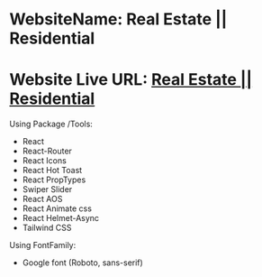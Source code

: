 # WebsiteName: Real Estate || Residential

# Website Live URL: [Real Estate || Residential]()

Using Package /Tools:

- React
- React-Router
- React Icons
- React Hot Toast
- React PropTypes
- Swiper Slider
- React AOS
- React Animate css
- React Helmet-Async
- Tailwind CSS

Using FontFamily:

- Google font (Roboto, sans-serif)
